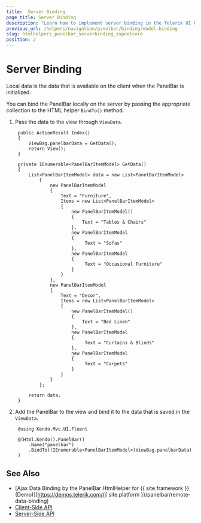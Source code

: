 ```yaml
---
title:  Server Binding
page_title: Server Binding
description: "Learn how to implement server binding in the Telerik UI PanelBar HtmlHelper for {{ site.framework }}."
previous_url: /helpers/navigation/panelbar/binding/model-binding
slug: htmlhelpers_panelbar_serverbinding_aspnetcore
position: 2
---
```


# Server Binding

Local data is the data that is available on the client when the PanelBar is initialized.

You can bind the PanelBar locally on the server by passing the appropriate collection to the HTML helper `BindTo()` method.

1. Pass the data to the view through `ViewData`.

        public ActionResult Index()
        {
            ViewBag.panelbarData = GetData();
            return View();
        }

        private IEnumerable<PanelBarItemModel> GetData()
        {
            List<PanelBarItemModel> data = new List<PanelBarItemModel>
                {
                    new PanelBarItemModel
                    {
                        Text = "Furniture",
                        Items = new List<PanelBarItemModel>
                        {
                            new PanelBarItemModel()
                            {
                                Text = "Tables & Chairs"
                            },
                            new PanelBarItemModel
                            {
                                 Text = "Sofas"
                            },
                            new PanelBarItemModel
                            {
                                 Text = "Occasional Furniture"
                            }
                        }
                    },
                    new PanelBarItemModel
                    {
                        Text = "Decor",
                        Items = new List<PanelBarItemModel>
                        {
                            new PanelBarItemModel()
                            {
                                Text = "Bed Linen"
                            },
                            new PanelBarItemModel
                            {
                                 Text = "Curtains & Blinds"
                            },
                            new PanelBarItemModel
                            {
                                 Text = "Carpets"
                            }
                        }
                    }
                };

            return data;
        }

1. Add the PanelBar to the view and bind it to the data that is saved in the `ViewData`.

        @using Kendo.Mvc.UI.Fluent

        @(Html.Kendo().PanelBar()
            .Name("panelbar")
            .BindTo((IEnumerable<PanelBarItemModel>)ViewBag.panelbarData)
        )

## See Also

* [Ajax Data Binding by the PanelBar HtmlHelper for {{ site.framework }} (Demo)](https://demos.telerik.com/{{ site.platform }}/panelbar/remote-data-binding)
* [Client-Side API](https://docs.telerik.com/kendo-ui/api/javascript/ui/panelbar)
* [Server-Side API](/api/panelbar)
